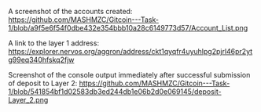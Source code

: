 A screenshot of the accounts created: https://github.com/MASHMZC/Gitcoin---Task-1/blob/a9f5e6f54f0dbe432e354bbb10a28c6149773d57/Account_List.png

A link to the layer 1 address: https://explorer.nervos.org/aggron/address/ckt1qyqfr4uyuhlpg2pjrl46pr2ytg99eq340hfskq2fjw

Screenshot of the console output immediately after successful submission of deposit to Layer 2: https://github.com/MASHMZC/Gitcoin---Task-1/blob/541854bf1d02583db3ed244db1e06b2d0e069145/deposit-Layer_2.png

